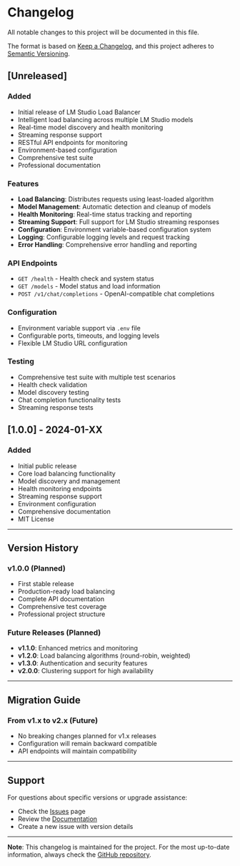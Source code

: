 # Changelog

All notable changes to this project will be documented in this file.

The format is based on [Keep a Changelog](https://keepachangelog.com/en/1.0.0/),
and this project adheres to [Semantic Versioning](https://semver.org/spec/v2.0.0.html).

## [Unreleased]

### Added
- Initial release of LM Studio Load Balancer
- Intelligent load balancing across multiple LM Studio models
- Real-time model discovery and health monitoring
- Streaming response support
- RESTful API endpoints for monitoring
- Environment-based configuration
- Comprehensive test suite
- Professional documentation

### Features
- **Load Balancing**: Distributes requests using least-loaded algorithm
- **Model Management**: Automatic detection and cleanup of models
- **Health Monitoring**: Real-time status tracking and reporting
- **Streaming Support**: Full support for LM Studio streaming responses
- **Configuration**: Environment variable-based configuration system
- **Logging**: Configurable logging levels and request tracking
- **Error Handling**: Comprehensive error handling and reporting

### API Endpoints
- `GET /health` - Health check and system status
- `GET /models` - Model status and load information
- `POST /v1/chat/completions` - OpenAI-compatible chat completions

### Configuration
- Environment variable support via `.env` file
- Configurable ports, timeouts, and logging levels
- Flexible LM Studio URL configuration

### Testing
- Comprehensive test suite with multiple test scenarios
- Health check validation
- Model discovery testing
- Chat completion functionality tests
- Streaming response tests

## [1.0.0] - 2024-01-XX

### Added
- Initial public release
- Core load balancing functionality
- Model discovery and management
- Health monitoring endpoints
- Streaming response support
- Environment configuration
- Comprehensive documentation
- MIT License

---

## Version History

### v1.0.0 (Planned)
- First stable release
- Production-ready load balancing
- Complete API documentation
- Comprehensive test coverage
- Professional project structure

### Future Releases (Planned)
- **v1.1.0**: Enhanced metrics and monitoring
- **v1.2.0**: Load balancing algorithms (round-robin, weighted)
- **v1.3.0**: Authentication and security features
- **v2.0.0**: Clustering support for high availability

---

## Migration Guide

### From v1.x to v2.x (Future)
- No breaking changes planned for v1.x releases
- Configuration will remain backward compatible
- API endpoints will maintain compatibility

---

## Support

For questions about specific versions or upgrade assistance:
- Check the [Issues](https://github.com/autolocalize/lm-studio-loadbalancer/issues) page
- Review the [Documentation](README.md)
- Create a new issue with version details

---

**Note**: This changelog is maintained for the project. For the most up-to-date information, always check the [GitHub repository](https://github.com/autolocalize/lm-studio-loadbalancer).
